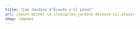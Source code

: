 ```yaml
---
title: "Les Jardins d'Écoute s'il pleut"
url: /saint-michel-le-cloucq/les-jardins-decoute-sil-pleut/
shop: légumes
---
```

